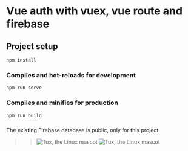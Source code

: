 # Vue auth with vuex, vue route and firebase

## Project setup
```
npm install
```

### Compiles and hot-reloads for development
```
npm run serve
```

### Compiles and minifies for production
```
npm run build
```

###
The existing Firebase database is public, only for this project

>> ![Tux, the Linux mascot](https://www.google.com/logos/doodles/2019/pan-american-games-2019-5739122751700992-s.png)
>> ![Tux, the Linux mascot](https://www.google.com/logos/doodles/2019/pan-american-games-2019-5739122751700992-s.png)
